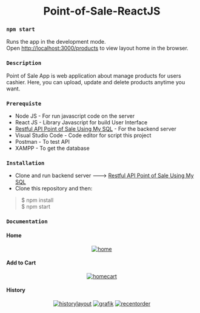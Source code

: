 <h1 align="center">Point-of-Sale-ReactJS</h1>

### `npm start`
Runs the app in the development mode.<br>
Open [http://localhost:3000/products](http://localhost:3000/products) to view layout home in the browser.

### `Description`
Point of Sale App is web application about manage products for users cashier. Here, you can upload, update and delete products anytime you want.   

### `Prerequiste`
- Node JS - For run javascript code on the server
- React JS - Library Javascript for build User Interface
- [Restful API Point of Sale Using My SQL](https://github.com/luthfimahar03/Rest-Ful-API-Point-Of-Sale-Using-My-SQL-.git) - For the backend server
- Visual Studio Code - Code editor for script this project
- Postman - To test API 
- XAMPP - To get the database


### `Installation `
- Clone and run backend server ---> [Restful API Point of Sale Using My SQL](https://github.com/luthfimahar03/Rest-Ful-API-Point-Of-Sale-Using-My-SQL-.git)
- Clone this repository and then:
> $ npm install <br>
> $ npm start

### `Documentation`
#### Home 
<div align="center">
    <a href="https://ibb.co/TrCRkm9"><img src="https://i.ibb.co/yV35XWH/home.png" alt="home" border="0"></a>
</div>

#### Add to Cart
<div align="center">
    <a href="https://ibb.co/QmjLmnn"><img src="https://i.ibb.co/NYn5Ypp/homecart.png" alt="homecart" border="0"></a>
</div>

#### History
<div align="center">
    <a href="https://ibb.co/VW5448K"><img src="https://i.ibb.co/tMFrr5d/historylayout.png" alt="historylayout" border="0"></a>
    <a href="https://ibb.co/r7FXYxh"><img src="https://i.ibb.co/LkYsmxy/grafik.png" alt="grafik" border="0"></a>
    <a href="https://ibb.co/nBbLfmh"><img src="https://i.ibb.co/JqKs2tX/recentorder.png" alt="recentorder" border="0"></a>
</div>
